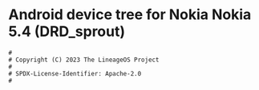 # Android device tree for Nokia Nokia 5.4 (DRD_sprout)

```
#
# Copyright (C) 2023 The LineageOS Project
#
# SPDX-License-Identifier: Apache-2.0
#
```
